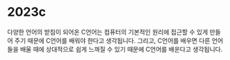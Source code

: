 # 2023c

다양한 언어의 받침이 되어온 C언어는 컴퓨터의 기본적인 원리에 접근할 수 있게 만들어 주기 때문에 C언어를 배워야 한다고 생각됩니다. 그리고, C언어를 배우면 다른 언어들을 배울 때에 상대적으로 쉽게 느껴질 수 있기 때문에 C언어를 배운다고 생각됩니다.
